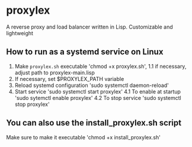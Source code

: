 # proxylex
A reverse proxy and load balancer written in Lisp. Customizable and lightweight

## How to run as a systemd service on Linux
1. Make `proxylex.sh` executable 'chmod +x proxylex.sh',
1.1 if necessary, adjust path to proxylex-main.lisp
2. If necessary, set $PROXYLEX_PATH variable
3. Reload systemd configuration 'sudo systemctl daemon-reload'
4. Start service 'sudo systemctl start proxylex'
4.1 To enable at startup 'sudo sytemctl enable proxylex'
4.2 To stop service 'sudo systemctl stop proxylex'

## You can also use the install_proxylex.sh script
Make sure to make it executable 'chmod +x install_proxylex.sh'
